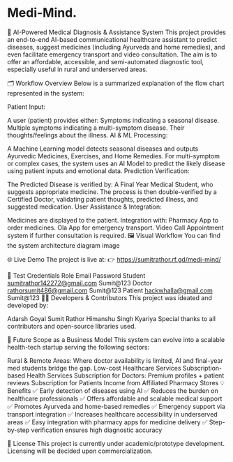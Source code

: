 # Medi-Mind.

🧠 AI-Powered Medical Diagnosis & Assistance System
This project provides an end-to-end AI-based communicational healthcare assistant to predict diseases, suggest medicines (including Ayurveda and home remedies), and even facilitate emergency transport and video consultation. The aim is to offer an affordable, accessible, and semi-automated diagnostic tool, especially useful in rural and underserved areas.

🗂️ Workflow Overview
Below is a summarized explanation of the flow chart represented in the system:

Patient Input:

A user (patient) provides either:
Symptoms indicating a seasonal disease.
Multiple symptoms indicating a multi-symptom disease.
Their thoughts/feelings about the illness.
AI & ML Processing:

A Machine Learning model detects seasonal diseases and outputs Ayurvedic Medicines, Exercises, and Home Remedies.
For multi-symptom or complex cases, the system uses an AI Model to predict the likely disease using patient inputs and emotional data.
Prediction Verification:

The Predicted Disease is verified by:
A Final Year Medical Student, who suggests appropriate medicine.
The process is then double-verified by a Certified Doctor, validating patient thoughts, predicted illness, and suggested medication.
User Assistance & Integration:

Medicines are displayed to the patient.
Integration with:
Pharmacy App to order medicines.
Ola App for emergency transport.
Video Call Appointment system if further consultation is required.
🖼️ Visual Workflow
You can find the system architecture diagram
image

🌐 Live Demo
The project is live at:
👉 https://sumitrathor.rf.gd/medi-mind/

🧪 Test Credentials
Role	Email	Password
Student	sumitrathor142272@gmail.com	Sumit@123
Doctor	rathorsumit486@gmail.com	Sumit@123
Patient	hackwhalla@gmail.com	Sumit@123
👨‍💻 Developers & Contributors
This project was ideated and developed by:

Adarsh Goyal
Sumit Rathor
Himanshu Singh Kyariya
Special thanks to all contributors and open-source libraries used.

🚀 Future Scope as a Business Model
This system can evolve into a scalable health-tech startup serving the following sectors:

Rural & Remote Areas: Where doctor availability is limited, AI and final-year med students bridge the gap.
Low-cost Healthcare Services
Subscription-based Health Services
Subscription for Doctors: Premium profiles + patient reviews
Subscription for Patients
Income from Affiliated Pharmacy Stores
💡 Benefits
✅ Early detection of diseases using AI
✅ Reduces the burden on healthcare professionals
✅ Offers affordable and scalable medical support
✅ Promotes Ayurveda and home-based remedies
✅ Emergency support via transport integration
✅ Increases healthcare accessibility in underserved areas
✅ Easy integration with pharmacy apps for medicine delivery
✅ Step-by-step verification ensures high diagnostic accuracy

📄 License
This project is currently under academic/prototype development.
Licensing will be decided upon commercialization.

